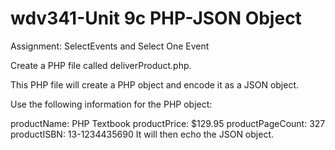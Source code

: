 # wdv341-Unit 9c PHP-JSON Object
Assignment: SelectEvents and Select One Event 


Create a PHP file called deliverProduct.php. 

This PHP file will create a PHP object and encode it as a JSON object.

Use the following information for the PHP object:

productName: PHP Textbook
productPrice: $129.95
productPageCount: 327
productISBN: 13-1234435690
It will then echo the JSON object. 